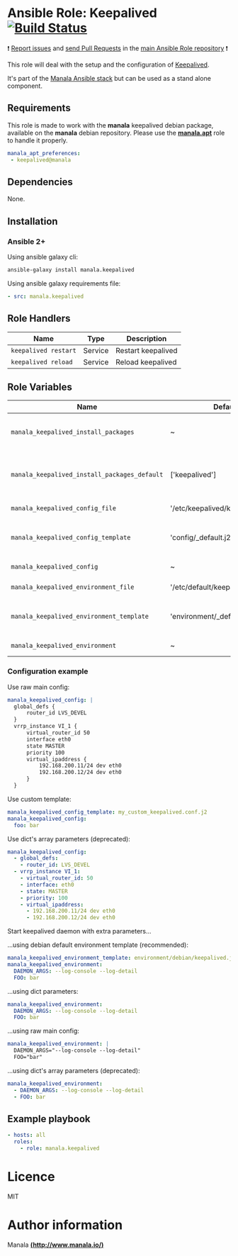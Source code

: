 # Ansible Role: Keepalived [![Build Status](https://travis-ci.org/manala/ansible-role-keepalived.svg?branch=master)](https://travis-ci.org/manala/ansible-role-keepalived)

:exclamation: [Report issues](https://github.com/manala/ansible-roles/issues) and [send Pull Requests](https://github.com/manala/ansible-roles/pulls) in the [main Ansible Role repository](https://github.com/manala/ansible-roles) :exclamation:

This role will deal with the setup and the configuration of [Keepalived](http://www.keepalived.org/).

It's part of the [Manala Ansible stack](http://www.manala.io) but can be used as a stand alone component.

## Requirements

This role is made to work with the __manala__ keepalived debian package, available on the __manala__ debian repository. Please use the [**manala.apt**](https://galaxy.ansible.com/manala/apt/) role to handle it properly.

```yaml
manala_apt_preferences:
 - keepalived@manala
```

## Dependencies

None.

## Installation

### Ansible 2+

Using ansible galaxy cli:

```bash
ansible-galaxy install manala.keepalived
```

Using ansible galaxy requirements file:

```yaml
- src: manala.keepalived
```

## Role Handlers

| Name                 | Type    | Description            |
| -------------------- | ------- | ---------------------- |
| `keepalived restart` | Service | Restart keepalived     |
| `keepalived reload`  | Service | Reload keepalived      |

## Role Variables

| Name                                         | Default                           | Type         | Description                                       |
| -------------------------------------------- | --------------------------------- | ------------ | ------------------------------------------------- |
| `manala_keepalived_install_packages`         | ~                                 | Array        | Dependency packages to install directives         |
| `manala_keepalived_install_packages_default` | ['keepalived']                    | Array        | Default dependency packages to install directives |
| `manala_keepalived_config_file`              | '/etc/keepalived/keepalived.conf' | Array        | Configuration file path                           |
| `manala_keepalived_config_template`          | 'config/_default.j2'              | String       | Configuration base template path                  |
| `manala_keepalived_config`                   | ~                                 | Array/String | Configuration directives                          |
| `manala_keepalived_environment_file`         | '/etc/default/keepalived'         | Array        | Environment file path                             |
| `manala_keepalived_environment_template`     | 'environment/_default.j2'         | String       | Environment base template path                    |
| `manala_keepalived_environment`              | ~                                 | Array/String | Environment directives                            |

### Configuration example

Use raw main config:
```yaml
manala_keepalived_config: |
  global_defs {
      router_id LVS_DEVEL
  }
  vrrp_instance VI_1 {
      virtual_router_id 50
      interface eth0
      state MASTER
      priority 100
      virtual_ipaddress {
          192.168.200.11/24 dev eth0
          192.168.200.12/24 dev eth0
      }
  }
```

Use custom template:
```yaml
manala_keepalived_config_template: my_custom_keepalived.conf.j2
manala_keepalived_config:
  foo: bar
```

Use dict's array parameters (deprecated):
```yaml
manala_keepalived_config:
  - global_defs:
    - router_id: LVS_DEVEL
  - vrrp_instance VI_1:
    - virtual_router_id: 50
    - interface: eth0
    - state: MASTER
    - priority: 100
    - virtual_ipaddress:
      - 192.168.200.11/24 dev eth0
      - 192.168.200.12/24 dev eth0
```

Start keepalived daemon with extra parameters...

...using debian default environment template (recommended):
```yaml
manala_keepalived_environment_template: environment/debian/keepalived.j2
manala_keepalived_environment:
  DAEMON_ARGS: --log-console --log-detail
  FOO: bar
```

...using dict parameters:
```yaml
manala_keepalived_environment:
  DAEMON_ARGS: --log-console --log-detail
  FOO: bar
```

...using raw main config:
```yaml
manala_keepalived_environment: |
  DAEMON_ARGS="--log-console --log-detail"
  FOO="bar"
```

...using dict's array parameters (deprecated):
```yaml
manala_keepalived_environment:
  - DAEMON_ARGS: --log-console --log-detail
  - FOO: bar
```

## Example playbook

```yaml
- hosts: all
  roles:
    - role: manala.keepalived
```

# Licence

MIT

# Author information

Manala [**(http://www.manala.io/)**](http://www.manala.io)
